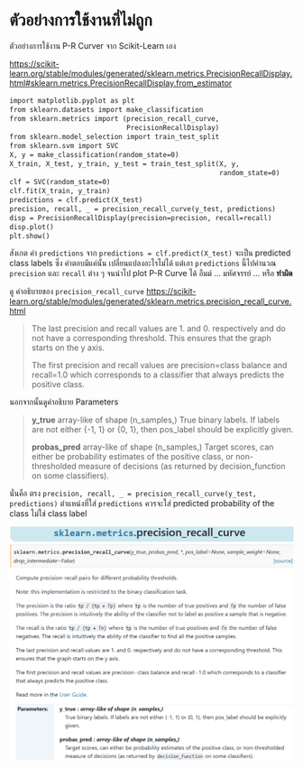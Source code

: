 # ตัวอย่างการใช้งานที่ไม่ถูก

ตัวอย่างการใช้งาน P-R Curver จาก Scikit-Learn เอง

https://scikit-learn.org/stable/modules/generated/sklearn.metrics.PrecisionRecallDisplay.html#sklearn.metrics.PrecisionRecallDisplay.from_estimator
```
import matplotlib.pyplot as plt
from sklearn.datasets import make_classification
from sklearn.metrics import (precision_recall_curve,
                             PrecisionRecallDisplay)
from sklearn.model_selection import train_test_split
from sklearn.svm import SVC
X, y = make_classification(random_state=0)
X_train, X_test, y_train, y_test = train_test_split(X, y,
                                                    random_state=0)
clf = SVC(random_state=0)
clf.fit(X_train, y_train)
predictions = clf.predict(X_test)
precision, recall, _ = precision_recall_curve(y_test, predictions)
disp = PrecisionRecallDisplay(precision=precision, recall=recall)
disp.plot()
plt.show()
```

สังเกต  ค่า ```predictions``` จาก ```predictions = clf.predict(X_test)``` จะเป็น predicted class labels ซึ่ง
คำตอบมีแค่นั้น เปลี่ยนแปลงอะไรไม่ได้
แต่เอา ```predictions``` นี้ไปคำนวณ ```precision``` และ ```recall``` ต่าง ๆ จนนำไป plot P-R Curve ได้
อืมม์ ... มหัศจรรย์ ... หรือ **ทำผิด**

ดู คำอธิบายของ ```precision_recall_curve```
https://scikit-learn.org/stable/modules/generated/sklearn.metrics.precision_recall_curve.html

> The last precision and recall values are 1. and 0. respectively and do not have a corresponding threshold. This ensures that the graph starts on the y axis.
>
> The first precision and recall values are precision=class balance and recall=1.0 which corresponds to a classifier that always predicts the positive class.

นอกจากนั้นดูคำอธิบาย Parameters

> **y_true** array-like of shape (n_samples,)
> True binary labels. If labels are not either {-1, 1} or {0, 1}, then pos_label should be explicitly given.
>
> **probas_pred** array-like of shape (n_samples,)
> Target scores, can either be probability estimates of the positive class, or non-thresholded measure of decisions (as returned by decision_function on some classifiers).


นั่นคือ ตรง ```precision, recall, _ = precision_recall_curve(y_test, predictions)``` ตำแหน่งที่ใส่ ```predictions``` ควรจะใส่ predicted probability of the class ไม่ใช่ class label

![Doc](https://github.com/tatpongkatanyukul/ANN/blob/main/2024/PR_Curve.png)
